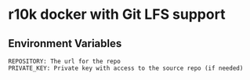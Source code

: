 # r10k docker with Git LFS support

## Environment Variables
```
REPOSITORY: The url for the repo
PRIVATE_KEY: Private key with access to the source repo (if needed)
